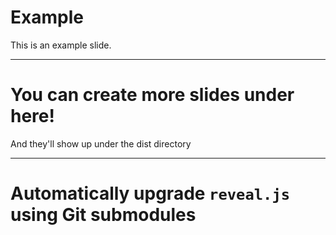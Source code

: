 # Example

This is an example slide.

---

# You can create more slides under here!

And they'll show up under the dist directory

---

# Automatically upgrade `reveal.js` using Git submodules
